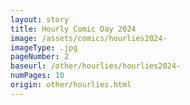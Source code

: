 ```yaml
---
layout: story
title: Hourly Comic Day 2024
image: /assets/comics/hourlies2024-
imageType: .jpg
pageNumber: 2
baseurl: /other/hourlies/hourlies2024-
numPages: 10
origin: other/hourlies.html
---
```

